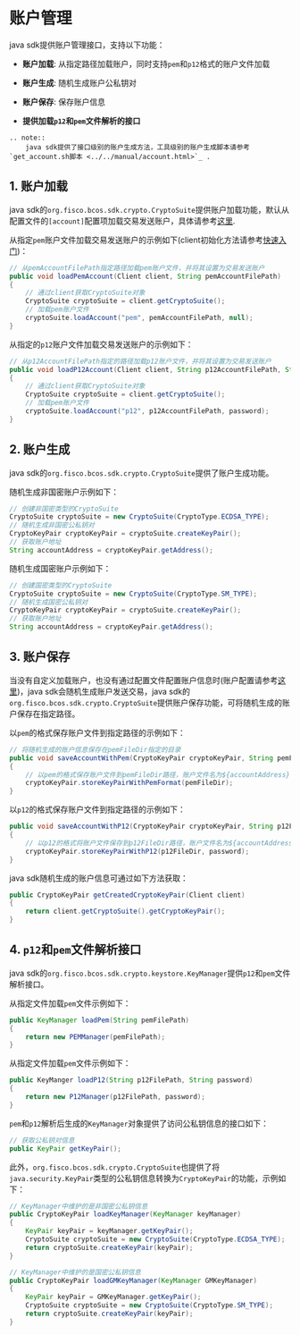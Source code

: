 # 账户管理

java sdk提供账户管理接口，支持以下功能：

- **账户加载**: 从指定路径加载账户，同时支持`pem`和`p12`格式的账户文件加载

- **账户生成**: 随机生成账户公私钥对

- **账户保存**: 保存账户信息

- **提供加载`p12`和`pem`文件解析的接口**

```eval_rst
.. note::
    java sdk提供了接口级别的账户生成方法，工具级别的账户生成脚本请参考 `get_account.sh脚本 <../../manual/account.html>`_ .
```



## 1. 账户加载

java sdk的`org.fisco.bcos.sdk.crypto.CryptoSuite`提供账户加载功能，默认从配置文件的`[account]`配置项加载交易发送账户，具体请参考[这里](./configuration.html#id6).

从指定`pem`账户文件加载交易发送账户的示例如下(client初始化方法请参考[快速入门](./quick_start.html#id4))：

```java
// 从pemAccountFilePath指定路径加载pem账户文件，并将其设置为交易发送账户
public void loadPemAccount(Client client, String pemAccountFilePath)
{
    // 通过client获取CryptoSuite对象
    CryptoSuite cryptoSuite = client.getCryptoSuite();
    // 加载pem账户文件
    cryptoSuite.loadAccount("pem", pemAccountFilePath, null);
}
```

从指定的`p12`账户文件加载交易发送账户的示例如下：

```java
// 从p12AccountFilePath指定的路径加载p12账户文件，并将其设置为交易发送账户
public void loadP12Account(Client client, String p12AccountFilePath, String password)
{
    // 通过client获取CryptoSuite对象
    CryptoSuite cryptoSuite = client.getCryptoSuite();
    // 加载pem账户文件
    cryptoSuite.loadAccount("p12", p12AccountFilePath, password);
}
```



## 2. 账户生成

java sdk的`org.fisco.bcos.sdk.crypto.CryptoSuite`提供了账户生成功能。

随机生成非国密账户示例如下：

```java
// 创建非国密类型的CryptoSuite
CryptoSuite cryptoSuite = new CryptoSuite(CryptoType.ECDSA_TYPE);
// 随机生成非国密公私钥对
CryptoKeyPair cryptoKeyPair = cryptoSuite.createKeyPair();
// 获取账户地址
String accountAddress = cryptoKeyPair.getAddress();
```

随机生成国密账户示例如下：

```java
// 创建国密类型的CryptoSuite
CryptoSuite cryptoSuite = new CryptoSuite(CryptoType.SM_TYPE);
// 随机生成国密公私钥对
CryptoKeyPair cryptoKeyPair = cryptoSuite.createKeyPair();
// 获取账户地址
String accountAddress = cryptoKeyPair.getAddress();
```



## 3. 账户保存

当没有自定义加载账户，也没有通过配置文件配置账户信息时(账户配置请参考[这里](./configuration.html#id6))，java sdk会随机生成账户发送交易，java sdk的`org.fisco.bcos.sdk.crypto.CryptoSuite`提供账户保存功能，可将随机生成的账户保存在指定路径。

以`pem`的格式保存账户文件到指定路径的示例如下：

```java
// 将随机生成的账户信息保存在pemFileDir指定的目录
public void saveAccountWithPem(CryptoKeyPair cryptoKeyPair, String pemFileDir)
{
    // 以pem的格式保存账户文件到pemFileDir路径，账户文件名为${accountAddress}.pem
    cryptoKeyPair.storeKeyPairWithPemFormat(pemFileDir);
}
```

以`p12`的格式保存账户文件到指定路径的示例如下：

```java
public void saveAccountWithP12(CryptoKeyPair cryptoKeyPair, String p12FileDir, String password)
{
    // 以p12的格式将账户文件保存到p12FileDir路径，账户文件名为${accountAddress}.p12
    cryptoKeyPair.storeKeyPairWithP12(p12FileDir, password);
}
```
java sdk随机生成的账户信息可通过如下方法获取：

```java
public CryptoKeyPair getCreatedCryptoKeyPair(Client client)
{
    return client.getCryptoSuite().getCryptoKeyPair();
}
```



## 4. `p12`和`pem`文件解析接口

java sdk的`org.fisco.bcos.sdk.crypto.keystore.KeyManager`提供`p12`和`pem`文件解析接口。

从指定文件加载`pem`文件示例如下：

```java
public KeyManager loadPem(String pemFilePath)
{
    return new PEMManager(pemFilePath);
}
```

从指定文件加载`pem`文件示例如下：

```java
public KeyManger loadP12(String p12FilePath, String password)
{
    return new P12Manager(p12FilePath, password);
}
```

`pem`和`p12`解析后生成的`KeyManager`对象提供了访问公私钥信息的接口如下：

```java
// 获取公私钥对信息
public KeyPair getKeyPair();
```

此外，`org.fisco.bcos.sdk.crypto.CryptoSuite`也提供了将`java.security.KeyPair`类型的公私钥信息转换为`CryptoKeyPair`的功能，示例如下：

```java
// KeyManager中维护的是非国密公私钥信息
public CryptoKeyPair loadKeyManager(KeyManager keyManager)
{
    KeyPair keyPair = keyManager.getKeyPair();
    CryptoSuite cryptoSuite = new CryptoSuite(CryptoType.ECDSA_TYPE);
    return cryptoSuite.createKeyPair(keyPair);
}

// KeyManager中维护的是国密公私钥信息
public CryptoKeyPair loadGMKeyManager(KeyManager GMKeyManager)
{
    KeyPair keyPair = GMKeyManager.getKeyPair();
    CryptoSuite cryptoSuite = new CryptoSuite(CryptoType.SM_TYPE);
    return cryptoSuite.createKeyPair(keyPair);
}
```